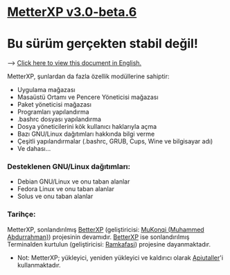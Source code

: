 # [MetterXP v3.0-beta.6](https://github.com/MuKonqi/metterxp/tree/beta)
# Bu sürüm gerçekten stabil değil!
--> [Click here to view this document in English.](https://github.com/MuKonqi/metterxp/blob/main/README.md)

MetterXP, şunlardan da fazla özellik modüllerine sahiptir:
* Uygulama mağazası
* Masaüstü Ortamı ve Pencere Yöneticisi mağazası
* Paket yöneticisi mağazası
* Programları yapılandırma
* .bashrc dosyası yapılandırma
* Dosya yöneticilerini kök kullanıcı haklarıyla açma
* Bazı GNU/Linux dağıtımları hakkında bilgi verme
* Çeşitli yapılandırmalar (.bashrc, GRUB, Cups, Wine ve bilgisayar adı)
* Ve dahası...
### Desteklenen GNU/Linux dağıtımları:
* Debian GNU/Linux ve onu taban alanlar
* Fedora Linux ve onu taban alanlar
* Solus ve onu taban alanlar
### Tarihçe:
MetterXP, sonlandırılmış [BetterXP](https://github.com/MuKonqi/metterxp/tree/betterxp) (geliştiricisi: [MuKonqi (Muhammed Abdurrahman)](https://mukonqi.github.io)) projesinin devamıdır. [BetterXP](https://github.com/MuKonqi/metterxp/tree/betterxp) ise sonlandırılmış Terminalden kurtulun (geliştiricisi: [Ramkafasi](https://github.com/Ramkafasi)) projesine dayanmaktadır.

* Not: MetterXP; yükleyici, yeniden yükleyici ve kaldırıcı olarak [Apiutaller](https://github.com/MuKonqi/apiutaller)'i kullanmaktadır.